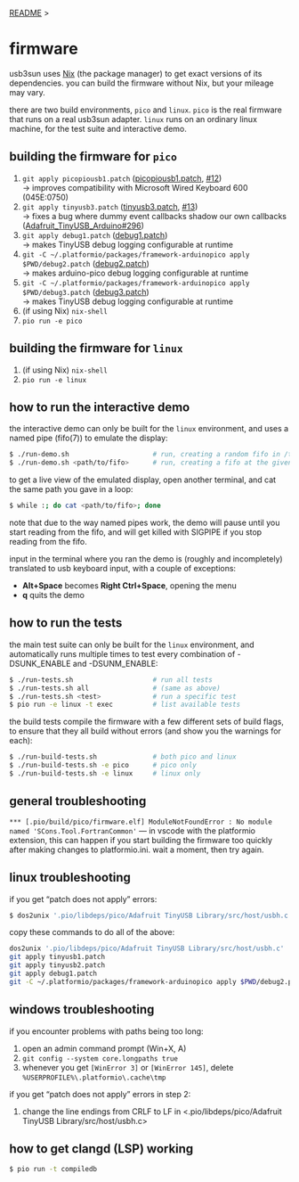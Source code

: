 [README](../README.md) >

firmware
========

usb3sun uses [Nix](https://nixos.org/download/) (the package manager) to get exact versions of its dependencies.
you can build the firmware without Nix, but your mileage may vary.

there are two build environments, `pico` and `linux`.
`pico` is the real firmware that runs on a real usb3sun adapter.
`linux` runs on an ordinary linux machine, for the test suite and interactive demo.

## building the firmware for `pico`

1. `git apply picopiousb1.patch` ([picopiousb1.patch](../picopiousb1.patch), [#12](https://github.com/delan/usb3sun/issues/12))\
→ improves compatibility with Microsoft Wired Keyboard 600 (045E:0750)
2. `git apply tinyusb3.patch` ([tinyusb3.patch](../tinyusb3.patch), [#13](https://github.com/delan/usb3sun/issues/13))\
→ fixes a bug where dummy event callbacks shadow our own callbacks ([Adafruit_TinyUSB_Arduino#296](https://github.com/adafruit/Adafruit_TinyUSB_Arduino/issues/296))
3. `git apply debug1.patch` ([debug1.patch](../debug1.patch))\
→ makes TinyUSB debug logging configurable at runtime
4. `git -C ~/.platformio/packages/framework-arduinopico apply $PWD/debug2.patch` ([debug2.patch](../debug2.patch))\
→ makes arduino-pico debug logging configurable at runtime
5. `git -C ~/.platformio/packages/framework-arduinopico apply $PWD/debug3.patch` ([debug3.patch](../debug3.patch))\
→ makes TinyUSB debug logging configurable at runtime
6. (if using Nix) `nix-shell`
7. `pio run -e pico`

## building the firmware for `linux`

1. (if using Nix) `nix-shell`
2. `pio run -e linux`

## how to run the interactive demo

the interactive demo can only be built for the `linux` environment, and uses a named pipe (fifo(7)) to emulate the display:

```sh
$ ./run-demo.sh                     # run, creating a random fifo in /tmp
$ ./run-demo.sh <path/to/fifo>      # run, creating a fifo at the given path
```

to get a live view of the emulated display, open another terminal, and cat the same path you gave in a loop:

```sh
$ while :; do cat <path/to/fifo>; done
```

note that due to the way named pipes work, the demo will pause until you start reading from the fifo, and will get killed with SIGPIPE if you stop reading from the fifo.

input in the terminal where you ran the demo is (roughly and incompletely) translated to usb keyboard input, with a couple of exceptions:

- **Alt+Space** becomes **Right Ctrl+Space**, opening the menu
- **q** quits the demo

## how to run the tests

the main test suite can only be built for the `linux` environment, and automatically runs multiple times to test every combination of -DSUNK_ENABLE and -DSUNM_ENABLE:

```sh
$ ./run-tests.sh                    # run all tests
$ ./run-tests.sh all                # (same as above)
$ ./run-tests.sh <test>             # run a specific test
$ pio run -e linux -t exec          # list available tests
```

the build tests compile the firmware with a few different sets of build flags, to ensure that they all build without errors (and show you the warnings for each):

```sh
$ ./run-build-tests.sh              # both pico and linux
$ ./run-build-tests.sh -e pico      # pico only
$ ./run-build-tests.sh -e linux     # linux only
```

## general troubleshooting

`*** [.pio/build/pico/firmware.elf] ModuleNotFoundError : No module named 'SCons.Tool.FortranCommon'`
— in vscode with the platformio extension, this can happen if you start building the firmware too quickly after making changes to platformio.ini.
wait a moment, then try again.

## linux troubleshooting

if you get “patch does not apply” errors:

```sh
$ dos2unix '.pio/libdeps/pico/Adafruit TinyUSB Library/src/host/usbh.c'
```

copy these commands to do all of the above:

```sh
dos2unix '.pio/libdeps/pico/Adafruit TinyUSB Library/src/host/usbh.c'
git apply tinyusb1.patch
git apply tinyusb2.patch
git apply debug1.patch
git -C ~/.platformio/packages/framework-arduinopico apply $PWD/debug2.patch
```

## windows troubleshooting

if you encounter problems with paths being too long:

1. open an admin command prompt (Win+X, A)
2. `git config --system core.longpaths true`
3. whenever you get `[WinError 3]` or `[WinError 145]`, delete `%USERPROFILE%\.platformio\.cache\tmp`

if you get “patch does not apply” errors in step 2:

1. change the line endings from CRLF to LF in <.pio/libdeps/pico/Adafruit TinyUSB Library/src/host/usbh.c>

## how to get clangd (LSP) working

```sh
$ pio run -t compiledb
```
